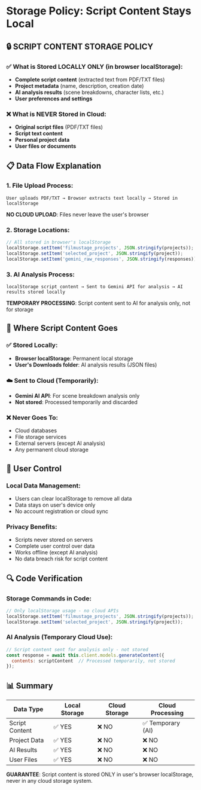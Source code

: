 # Storage Policy: Script Content Stays Local

## 🔒 **SCRIPT CONTENT STORAGE POLICY**

### ✅ **What is Stored LOCALLY ONLY (in browser localStorage)**:
- **Complete script content** (extracted text from PDF/TXT files)
- **Project metadata** (name, description, creation date)
- **AI analysis results** (scene breakdowns, character lists, etc.)
- **User preferences and settings**

### ❌ **What is NEVER Stored in Cloud**:
- **Original script files** (PDF/TXT files)
- **Script text content** 
- **Personal project data**
- **User files or documents**

## 📋 **Data Flow Explanation**

### 1. **File Upload Process**:
```
User uploads PDF/TXT → Browser extracts text locally → Stored in localStorage
```
**NO CLOUD UPLOAD**: Files never leave the user's browser

### 2. **Storage Locations**:
```javascript
// All stored in browser's localStorage
localStorage.setItem('filmustage_projects', JSON.stringify(projects));
localStorage.setItem('selected_project', JSON.stringify(project));
localStorage.setItem('gemini_raw_responses', JSON.stringify(responses));
```

### 3. **AI Analysis Process**:
```
localStorage script content → Sent to Gemini API for analysis → AI results stored locally
```
**TEMPORARY PROCESSING**: Script content sent to AI for analysis only, not for storage

## 🎯 **Where Script Content Goes**

### ✅ **Stored Locally**:
- **Browser localStorage**: Permanent local storage
- **User's Downloads folder**: AI analysis results (JSON files)

### ☁️ **Sent to Cloud (Temporarily)**:
- **Gemini AI API**: For scene breakdown analysis only
- **Not stored**: Processed temporarily and discarded

### ❌ **Never Goes To**:
- Cloud databases
- File storage services  
- External servers (except AI analysis)
- Any permanent cloud storage

## 📱 **User Control**

### **Local Data Management**:
- Users can clear localStorage to remove all data
- Data stays on user's device only
- No account registration or cloud sync

### **Privacy Benefits**:
- Scripts never stored on servers
- Complete user control over data
- Works offline (except AI analysis)
- No data breach risk for script content

## 🔍 **Code Verification**

### **Storage Commands in Code**:
```javascript
// Only localStorage usage - no cloud APIs
localStorage.setItem('filmustage_projects', JSON.stringify(projects));
localStorage.setItem('selected_project', JSON.stringify(project));
```

### **AI Analysis (Temporary Cloud Use)**:
```javascript
// Script content sent for analysis only - not stored
const response = await this.client.models.generateContent({
  contents: scriptContent  // Processed temporarily, not stored
});
```

## 📊 **Summary**

| Data Type | Local Storage | Cloud Storage | Cloud Processing |
|-----------|---------------|---------------|------------------|
| Script Content | ✅ YES | ❌ NO | ✅ Temporary (AI) |
| Project Data | ✅ YES | ❌ NO | ❌ NO |
| AI Results | ✅ YES | ❌ NO | ❌ NO |
| User Files | ✅ YES | ❌ NO | ❌ NO |

**GUARANTEE**: Script content is stored ONLY in user's browser localStorage, never in any cloud storage system.